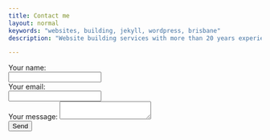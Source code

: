```yaml
---
title: Contact me
layout: normal
keywords: "websites, building, jekyll, wordpress, brisbane"
description: "Website building services with more than 20 years experience based in Brisbane, Australia"

---
```

<div class="container text-center">
<form action="https://formspree.io/mlepylla" method="POST" >
<div class="row text-center">
<div class="col-12 text-center">
  <label> Your name:<br/><input type="text" name="_name"> </label>
</div><!-- end col -->
</div><!-- end row -->
<div class="row text-center">
<div class="col-12 text-center">
  <label> Your email:<br/><input type="text" name="_replyto"> </label>
</div><!-- end col -->
</div><!-- end row -->
<div class="row text-center">
<div class="col-12 text-center">
  <label> Your message: <textarea name="message"></textarea> </label>
</div><!-- end col -->

  <!-- your other form fields go here -->

</div><!-- end row -->
<div class="row text-center">
<div class="col-12 text-center">
  <button type="submit">Send</button>
</div><!-- end col -->
</div><!-- end row -->
</form>
</div><!-- end container -->
